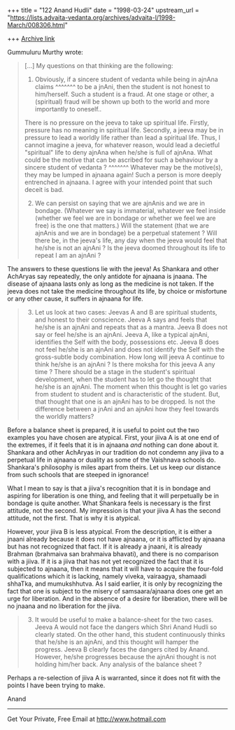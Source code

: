 +++
title = "122 Anand Hudli"
date = "1998-03-24"
upstream_url = "https://lists.advaita-vedanta.org/archives/advaita-l/1998-March/008306.html"

+++
[Archive link](https://lists.advaita-vedanta.org/archives/advaita-l/1998-March/008306.html)

Gummuluru Murthy wrote:
>[...]
>My questions on that thinking are the following:
>
>1. Obviously, if a sincere student of vedanta while being in ajnAna
claims
>                   ^^^^^^^
>   to be a jnAni, then the student is not honest to him/herself. Such a
>   student is a fraud. At one stage or other, a (spiritual) fraud will
be
>   shown up both to the world and more importantly to oneself..
>
>   There is no pressure on the jeeva to take up spiritual life.
Firstly,
>   pressure has no meaning in spiritual life. Secondly, a jeeva may be
in
>   pressure to lead a worldly life rather than lead a spiritual life.
>   Thus, I cannot imagine a jeeva, for whatever reason, would lead a
>   decietful "spiritual" life to deny ajnAna when he/she is full of
>   ajnAna. What could be the motive that can be ascribed for such a
>   behaviour by a sincere student of vedanta ?
>                  ^^^^^^^
    Whatever may be the motive(s), they may be lumped in ajnaana
    again! Such a person is more deeply entrenched in ajnaana.
    I agree with your intended point that such deceit is  bad.
>
>2. We can persist on saying that we are ajnAnis and we are in bondage.
>   (Whatever we say is immaterial, whatever we feel inside (whether we
>   feel we are in bondage or whether we feel we are free) is the one
that
>   matters.) Will the statement (that we are ajnAnis and we are in
>   bondage) be a perpetual statement ? Will there be, in the jeeva's
life,
>   any day when the jeeva would feel that he/she is not an ajnAni ? Is
the
>   jeeva doomed throughout its life to repeat I am an ajnAni ?

   The answers to these questions lie with the jeeva! As Shankara
   and other AchAryas say repeatedly, the only antidote for ajnaana
   is jnaana. The disease of ajnaana lasts only as long as the
   medicine is not taken. If the jeeva does not take the medicine
   throughout its life, by choice or misfortune or any other cause,
   it suffers in ajnaana for life.
>
>3. Let us look at two cases: Jeevas A and B are spiritual students, and
>   honest to their conscience. Jeeva A says and feels that he/she is an
>   ajnAni and repeats that as a mantra. Jeeva B does not say or feel
>   he/she is an ajnAni. Jeeva A, like a typical ajnAni, identifies the
>   Self with the body, possessions etc. Jeeva B does not feel he/she is
an
>   ajnAni and does not identify the Self with the gross-subtle body
>   combination. How long will jeeva A continue to think he/she is an
ajnAni ?
>   Is there moksha for this jeeva A any time ? There should be a stage
in
>   the student's spiritual development, when the student has to let go
the
>   thought that he/she is an ajnAni. The moment when this thought is
let
>   go varies from student to student and is characteristic of the
student.
>   But, that thought that one is an ajnAni has to be dropped. Is not
the
>   difference between a jnAni and an ajnAni how they feel towards the
worldly
>   matters?
>

   Before a balance sheet is prepared, it is useful to point out
   the two examples you have chosen are atypical. First, your
   jiiva A is at one end of the extremes, if it feels that it is
   in ajnaana *and* nothing can done about it. Shankara and other
   AchAryas in our tradition do not condemn any jiiva to a
   perpetual life in ajnaana or duality as some of the Vaishnava
   schools do. Shankara's philosophy is miles apart from theirs.
   Let us keep our distance from such schools that are steeped in
   ignorance!

   What I mean to say is that a jiiva's recognition that it is in
   bondage and aspiring for liberation is one thing, and feeling that
   it will perpetually be in bondage is quite another. What Shankara
   feels is necessary is the first attitude, not the second. My
   impression is that your jiiva A has the second attitude, not the
   first. That is why it is atypical.

   However, your jiiva B is less atypical.  From the description,
   it is either a jnaani already because it does not have ajnaana,
   or it is afflicted by ajnaana but has not recognized that fact.
   If it is already a jnaani, it is already Brahman (brahmaiva
   san brahmaiva bhavati), and there is no comparison with a jiiva.
   If it is a jiiva that has not yet recognized the fact that it is
   subjected to ajnaana, then it means that it will have to acquire
   the four-fold qualifications which it is lacking, namely viveka,
   vairaagya, shamaadi shhaTka, and mumukshhutva. As I said earlier,
   it is only by recognizing the fact that one is subject to the
   misery of samsaara/ajnaana does one get an urge for liberation.
   And in the absence of a desire for liberation, there will be no
   jnaana and no liberation for the jiiva.

>3. It would be useful to make a balance-sheet for the two cases. Jeeva
A
>   would not face the dangers which Shri Anand Hudli so clearly stated.
>   On the other hand, this student continuously thinks that he/she is
an
>   ajnAni, and this thought will hamper the progress. Jeeva B clearly
>   faces the dangers cited by Anand. However, he/she progresses because
>   the ajnAni thought is not holding him/her back. Any analysis of the
>   balance sheet ?
>

 Perhaps a re-selection of  jiiva A is warranted, since it does
 not fit with the points I have been trying to make.


Anand



______________________________________________________
Get Your Private, Free Email at http://www.hotmail.com

